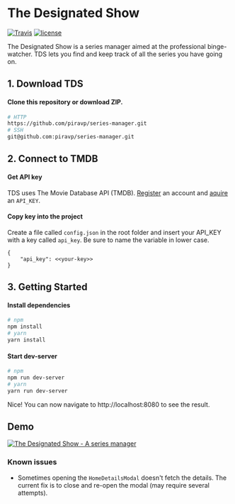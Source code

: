 # The Designated Show


[![Travis](https://img.shields.io/travis/piravp/series-manager.svg)](https://travis-ci.org/piravp/series-manager.svg?branch=master)
[![license](https://img.shields.io/github/license/piravp/series-manager.svg)](https://github.com/piravp/series-manager/blob/master/LICENSE.md)


The Designated Show is a series manager aimed at the professional binge-watcher. TDS lets you find and keep track of all the series you have going on. 

## 1. Download TDS
#### Clone this repository or download ZIP.
```sh
# HTTP
https://github.com/piravp/series-manager.git
# SSH
git@github.com:piravp/series-manager.git
```
## 2. Connect to TMDB
#### Get API key
TDS uses The Movie Database API (TMDB). [Register](https://www.themoviedb.org/account/signup) an account and [aquire](https://developers.themoviedb.org/3/getting-started/introduction) an `API_KEY`.

#### Copy key into the project
Create a file called `config.json` in the root folder and insert your API_KEY with a key called `api_key`. Be sure to name the variable in lower case. 
```node
{
    "api_key": <<your-key>>
}
```

## 3. Getting Started
#### Install dependencies
```sh
# npm
npm install
# yarn
yarn install
```

#### Start dev-server
```sh
# npm
npm run dev-server
# yarn
yarn run dev-server
```


Nice! You can now navigate to http://localhost:8080 to see the result.

## Demo
[![The Designated Show - A series manager](https://img.youtube.com/vi/mGudgU-Nn2U/0.jpg)](https://www.youtube.com/watch?v=mGudgU-Nn2U)

### Known issues
* Sometimes opening the `HomeDetailsModal` doesn't fetch the details. The current fix is to close and re-open the modal (may require several attempts).